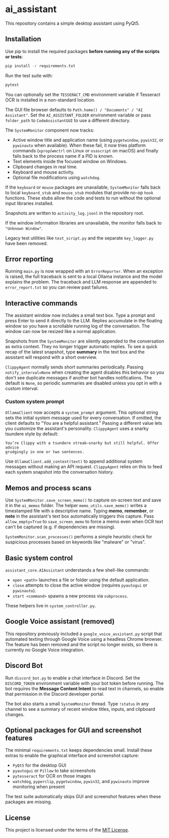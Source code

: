 # ai_assistant
This repository contains a simple desktop assistant using PyQt5.

## Installation

Use pip to install the required packages **before running any of the scripts or tests**:

```bash
pip install -r requirements.txt
```

Run the test suite with:

```bash
pytest
```

You can optionally set the `TESSERACT_CMD` environment variable if Tesseract OCR is installed in a non-standard location.

The GUI file browser defaults to `Path.home() / "Documents" / "AI Assistant"`. Set the `AI_ASSISTANT_FOLDER` environment variable or pass `folder_path` to `CodeAssistantGUI` to use a different directory.

The `SystemMonitor` component now tracks:

- Active window title and application name (using `pygetwindow`, `pywin32`, or `pywinauto` when available).
  When these fail, it now tries platform commands (`xprop`/`wmctrl` on Linux or
  `osascript` on macOS) and finally falls back to the process name if a PID is
  known.
- Text elements inside the focused window on Windows.
- Clipboard changes in real time.
- Keyboard and mouse activity.
- Optional file modifications using `watchdog`.

If the `keyboard` or `mouse` packages are unavailable, `SystemMonitor` falls
back to local `keyboard_stub` and `mouse_stub` modules that provide no-op
`hook` functions. These stubs allow the code and tests to run without the
optional input libraries installed.

Snapshots are written to `activity_log.jsonl` in the repository root.

If the window information libraries are unavailable, the monitor falls back to `"Unknown Window"`.

Legacy test utilities like `test_script.py` and the separate `key_logger.py` have been removed.

## Error reporting

Running `main.py` is now wrapped with an `ErrorReporter`. When an
exception is raised, the full traceback is sent to a local Ollama
instance and the model explains the problem. The traceback and LLM
response are appended to `error_report.txt` so you can review past
failures.

## Interactive commands

The assistant window now includes a small text box. Type a prompt and press
Enter to send it directly to the LLM. Replies accumulate in the floating window
so you have a scrollable running log of the conversation. The window can now be
resized like a normal application.

Snapshots from the `SystemMonitor` are silently appended to the conversation as
extra context. They no longer trigger automatic replies. To see a quick recap
of the latest snapshot, type **summary** in the text box and the assistant will
respond with a short overview.

`ClippyAgent` normally sends short summaries periodically. Passing
`notify_interval=None` when creating the agent disables this behavior so you
don't see duplicate messages if another bot handles notifications. The default
is `None`, so periodic summaries are disabled unless you opt in with a custom
interval.

### Custom system prompt

`OllamaClient` now accepts a `system_prompt` argument. This optional string
sets the initial system message used for every conversation. If omitted, the
client defaults to "You are a helpful assistant." Passing a different value lets
you customize the assistant's personality. `ClippyAgent` uses a snarky
tsundere style by default:

```
You’re Clippy with a tsundere streak—snarky but still helpful. Offer advice
grudgingly in one or two sentences.
```

Use `OllamaClient.add_context(text)` to append additional system messages
without making an API request. `ClippyAgent` relies on this to feed each
system snapshot into the conversation history.

## Memos and process scans

Use `SystemMonitor.save_screen_memo()` to capture on-screen text and save it in the `ai_memos` folder. The helper `memo_utils.save_memo()` writes a timestamped file with a descriptive name. Typing **memo**, **remember**, or **note** in the assistant's text box automatically triggers this capture. Pass `allow_empty=True` to `save_screen_memo` to force a memo even when OCR text can't be captured (e.g. if dependencies are missing).


`SystemMonitor.scan_processes()` performs a simple heuristic check for suspicious processes based on keywords like "malware" or "virus".

## Basic system control

`assistant_core.AIAssistant` understands a few shell-like commands:

- `open <path>` launches a file or folder using the default application.
- `close` attempts to close the active window (requires `pyautogui` or `pywinauto`).
- `start <command>` spawns a new process via `subprocess`.

These helpers live in `system_controller.py`.

## Google Voice assistant (removed)

This repository previously included a `google_voice_assistant.py` script that
automated texting through Google Voice using a headless Chrome browser. The
feature has been removed and the script no longer exists, so there is currently
no Google Voice integration.

## Discord Bot
Run `discord_bot.py` to enable a chat interface in Discord.
Set the `DISCORD_TOKEN` environment variable with your bot token before running.
The bot requires the **Message Content Intent** to read text in channels, so
enable that permission in the Discord developer portal.

The bot also starts a small `SystemMonitor` thread. Type `!status` in any channel
to see a summary of recent window titles, inputs, and clipboard changes.

## Optional packages for GUI and screenshot features

The minimal `requirements.txt` keeps dependencies small. Install these extras to enable the graphical interface and screenshot capture:

- `PyQt5` for the desktop GUI
- `pyautogui` or `Pillow` to take screenshots
- `pytesseract` for OCR on those images
- `watchdog`, `pyperclip`, `pygetwindow`, `pywin32`, and `pywinauto` improve monitoring when present

The test suite automatically skips GUI and screenshot features when these packages are missing.

## License

This project is licensed under the terms of the [MIT License](LICENSE).
